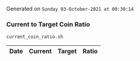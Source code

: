 Generated on `Sunday 03-October-2021 at 00:30:14`

### Current to Target Coin Ratio
`current_coin_ratio.sh`

Date|Current|Target|Ratio
---|---|---|---
